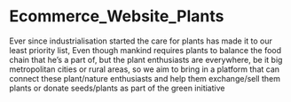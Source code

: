 # Ecommerce_Website_Plants
 Ever since industrialisation started the care for plants has made it to our least priority list, Even though mankind requires plants to balance the food chain that he’s a part of, but the plant enthusiasts are everywhere, be it big metropolitan cities or rural areas, so we aim to bring in a platform that can connect these plant/nature enthusiasts and help them exchange/sell them plants or donate seeds/plants as part of the green initiative
